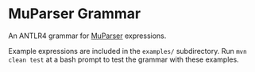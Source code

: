# MuParser Grammar

An ANTLR4 grammar for [MuParser](http://beltoforion.de/article.php?a=muparser) expressions.

Example expressions are included in the `examples/` subdirectory. Run `mvn clean test` at a bash prompt to test the grammar with these examples.